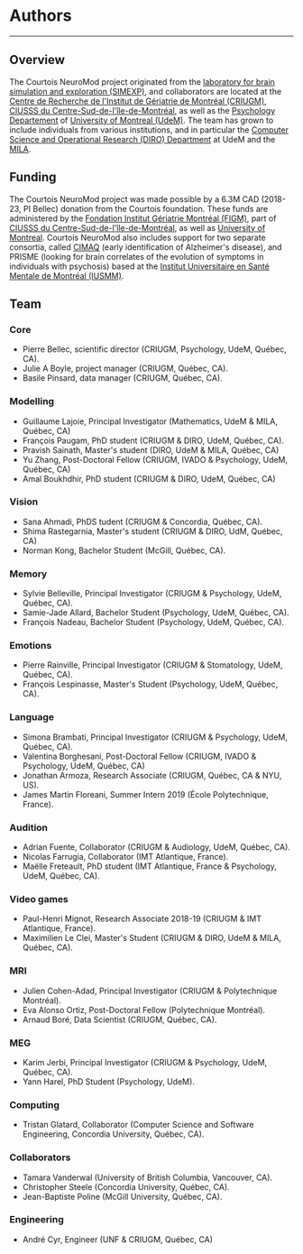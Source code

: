 # Authors
------

## Overview

The Courtois NeuroMod project originated from
the [laboratory for brain simulation and exploration (SIMEXP)](<https://simexp-lab.org>), and collaborators are located at the [Centre de Recherche de l'Institut de Gériatrie de Montréal (CRIUGM)](http://www.criugm.qc.ca/en.html),  [CIUSSS du Centre-Sud-de-l'île-de-Montréal](https://ciusss-centresudmtl.gouv.qc.ca/propos/services-en-anglais), as well as the [Psychology Departement](https://psy.umontreal.ca/english/home/) of [University of Montreal (UdeM)](https://www.umontreal.ca/en/). The team has grown to include individuals from various institutions, and in particular the [Computer Science and Operational Research (DIRO) Department](https://diro.umontreal.ca/english/home/) at UdeM and the [MILA](https://mila.quebec/en/). 

## Funding

The Courtois NeuroMod project was made possible by a 6.3M CAD (2018-23, PI Bellec) donation from the Courtois foundation. These funds are administered by the [Fondation Institut Gériatrie Montréal (FIGM)](https://www.figm.ca/), part of [CIUSSS du Centre-Sud-de-l'île-de-Montréal](https://ciusss-centresudmtl.gouv.qc.ca/propos/services-en-anglais), as well as [University of Montreal](https://www.umontreal.ca/en/). Courtois NeuroMod also includes support for two separate consortia, called [CIMAQ](http://www.cima-q.ca/en/home/) (early identification of Alzheimer's disease), and PRISME (looking for brain correlates of the evolution of symptoms in individuals with psychosis) based at the [Institut Universitaire en Santé Mentale de Montréal (IUSMM)](https://ciusss-estmtl.gouv.qc.ca/).

## Team

### Core
 * Pierre Bellec, scientific director (CRIUGM, Psychology, UdeM, Québec, CA).
 * Julie A Boyle, project manager (CRIUGM, Québec, CA).
 * Basile Pinsard, data manager (CRIUGM, Québec, CA).

### Modelling
 * Guillaume Lajoie, Principal Investigator (Mathematics, UdeM & MILA, Québec, CA)
 * François Paugam, PhD student (CRIUGM & DIRO, UdeM, Québec, CA).
 * Pravish Sainath, Master's student (DIRO, UdeM & MILA, Québec, CA)
 * Yu Zhang, Post-Doctoral Fellow (CRIUGM, IVADO & Psychology, UdeM, Québec, CA)
 * Amal Boukhdhir, PhD student (CRIUGM & DIRO, UdeM, Québec, CA)

### Vision
 * Sana Ahmadi, PhDS tudent (CRIUGM & Concordia, Québec, CA).
 * Shima Rastegarnia, Master's student (CRIUGM & DIRO, UdM, Québec, CA) 
 * Norman Kong, Bachelor Student (McGill, Québec, CA).

### Memory
 * Sylvie Belleville, Principal Investigator (CRIUGM & Psychology, UdeM, Québec, CA).
 * Samie-Jade Allard, Bachelor Student (Psychology, UdeM, Québec, CA).
 * François Nadeau, Bachelor Student (Psychology, UdeM, Québec, CA).

### Emotions
 * Pierre Rainville, Principal Investigator (CRIUGM & Stomatology, UdeM, Québec, CA).
 * François Lespinasse, Master's Student (Psychology, UdeM, Québec, CA).

### Language
 * Simona Brambati, Principal Investigator (CRIUGM & Psychology, UdeM, Québec, CA).
 * Valentina Borghesani, Post-Doctoral Fellow (CRIUGM, IVADO & Psychology, UdeM, Québec, CA)
 * Jonathan Armoza, Research Associate (CRIUGM, Québec, CA & NYU, US).
 * James Martin Floreani, Summer Intern 2019 (École Polytechnique, France).

### Audition
 * Adrian Fuente, Collaborator (CRIUGM & Audiology, UdeM, Québec, CA).
 * Nicolas Farrugia, Collaborator (IMT Atlantique, France).
 * Maëlle Freteault, PhD student (IMT Atlantique, France & Psychology, UdeM, Québec, CA).

### Video games
 * Paul-Henri Mignot, Research Associate 2018-19 (CRIUGM & IMT Atlantique, France).
 * Maximilien Le Clei, Master's Student (CRIUGM & DIRO, UdeM & MILA, Québec, CA).

### MRI
 * Julien Cohen-Adad, Principal Investigator (CRIUGM & Polytechnique Montréal).
 * Eva Alonso Ortiz, Post-Doctoral Fellow (Polytechnique Montréal).
 * Arnaud Boré, Data Scientist (CRIUGM, Québec, CA).

### MEG
 * Karim Jerbi, Principal Investigator (CRIUGM & Psychology, UdeM, Québec, CA).
 * Yann Harel, PhD Student (Psychology, UdeM).

### Computing
 * Tristan Glatard, Collaborator (Computer Science and Software Engineering, Concordia University, Québec, CA).
 
### Collaborators
 * Tamara Vanderwal (University of British Columbia, Vancouver, CA).
 * Christopher Steele (Concordia University, Québec, CA).
 * Jean-Baptiste Poline (McGill University, Québec, CA).
 
 ### Engineering
  * André Cyr, Engineer (UNF & CRIUGM, Québec, CA)
